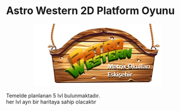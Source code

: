 # Astro Western 2D Platform Oyunu
<p align="center">
  <img src="https://github.com/alpsarikisla/AstroWesternGame/blob/main/Assets/Images/MenuLogo-01.png" width="350" title="hover text">
</p>
  Temelde planlanan 5 lvl bulunmaktadır.<br>
  her lvl ayrı bir haritaya sahip olacaktır
